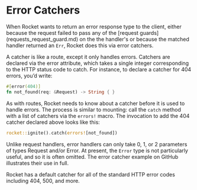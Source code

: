 # Error Catchers

When Rocket wants to return an error response type to the client,
either because the request failed to pass any of the [request guards]
(requests_request_guard.md) on the the handler's or because the matched 
handler returned an `Err`, Rocket does this via error catchers.

A catcher is like a route, except it only handles
errors. Catchers are declared via the error attribute, which takes a single
integer corresponding to the HTTP status code to catch. For instance, to
declare a catcher for 404 errors, you’d write:

```rust
#[error(404)]
fn not_found(req: &Request) -> String { }
```

As with routes, Rocket needs to know about a catcher before it is used to
handle errors. The process is similar to mounting: call the `catch` method
with a list of catchers via the `errors!` macro. The invocation to add the
404 catcher declared above looks like this:

```rust
rocket::ignite().catch(errors![not_found])
```

Unlike request handlers, error handlers can only take 0, 1, or 2 parameters
of types Request and/or Error. At present, the `Error` type is not
particularly useful, and so it is often omitted. The error catcher example on
 GitHub illustrates their use in full.

Rocket has a default catcher for all of the standard HTTP error codes
including 404, 500, and more.